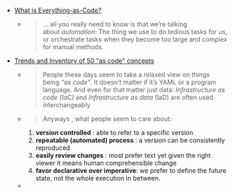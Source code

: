 - [What is Everything-as-Code?](https://hackernoon.com/everything-as-code-explained-0ibg32a3)
	- > ... all you really need to know is that we’re talking about *automation*: The thing we use to do tedious tasks for us, or orchestrate tasks when they become too large and complex for manual methods.
- [Trends and Inventory of 50 "as code" concepts](https://www.jedi.be/blog/2022/02/23/trends-and-inventory-of-50-as-code-concepts/?ref=hackernoon.com)
	- > People these days seem to take a relaxed view on things being *“as code”*. It doesn’t matter if it’s YAML or a program language. And even for that matter just data: *Infrastructure as code (IaC)* and *Infrastructure as data* (IaD) are often used interchangeably
	- > Anyways , what people seem to care about:
	  1. **version controlled** : able to refer to a specific version
	  2. **repeatable (automated) process** : a version can be consistently reproduced
	  3. **easily review changes** : most prefer text yet given the right viewer it means human comprehensible change
	  4. **favor declarative over imperative**: we prefer to define the future state, not the whole execution in between.
	-
